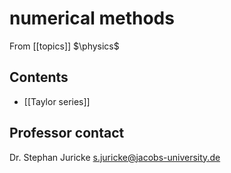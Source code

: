 # numerical methods
From [[topics]]
$\physics$
## Contents
- [[Taylor series]]

## Professor contact
Dr. Stephan Juricke
s.juricke@jacobs-university.de
